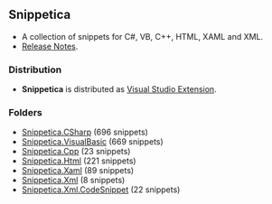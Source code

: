 ﻿## Snippetica

* A collection of snippets for C#, VB, C++, HTML, XAML and XML.
* [Release Notes](http://github.com/JosefPihrt/Snippetica/blob/master/ChangeLog.md).

### Distribution

* **Snippetica** is distributed as [Visual Studio Extension](http://visualstudiogallery.msdn.microsoft.com/a5576f35-9f87-4c9c-8f1f-059421a23aed).

### Folders

* [Snippetica.CSharp](http://github.com/JosefPihrt/Snippetica/blob/master/source/Snippetica.VisualStudio/Snippetica.CSharp/README.md) (696 snippets)
* [Snippetica.VisualBasic](http://github.com/JosefPihrt/Snippetica/blob/master/source/Snippetica.VisualStudio/Snippetica.VisualBasic/README.md) (669 snippets)
* [Snippetica.Cpp](http://github.com/JosefPihrt/Snippetica/blob/master/source/Snippetica.VisualStudio/Snippetica.Cpp/README.md) (23 snippets)
* [Snippetica.Html](http://github.com/JosefPihrt/Snippetica/blob/master/source/Snippetica.VisualStudio/Snippetica.Html/README.md) (221 snippets)
* [Snippetica.Xaml](http://github.com/JosefPihrt/Snippetica/blob/master/source/Snippetica.VisualStudio/Snippetica.Xaml/README.md) (89 snippets)
* [Snippetica.Xml](http://github.com/JosefPihrt/Snippetica/blob/master/source/Snippetica.VisualStudio/Snippetica.Xml/README.md) (8 snippets)
* [Snippetica.Xml.CodeSnippet](http://github.com/JosefPihrt/Snippetica/blob/master/source/Snippetica.VisualStudio/Snippetica.Xml.CodeSnippet/README.md) (22 snippets)
